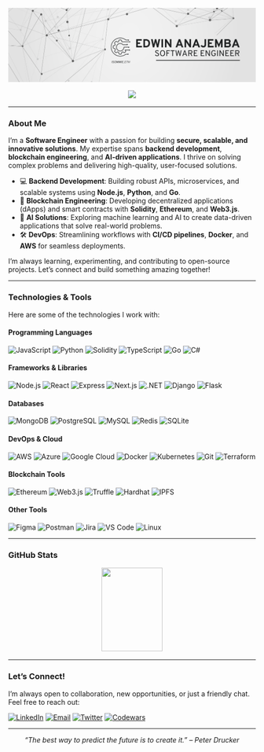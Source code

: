 ![Edwin Anajemba's GitHub Banner](./images/edwin_anajemba_banner.png)

<p align="center">
  <img src="https://readme-typing-svg.herokuapp.com?size=35&duration=5500&color=164C78&vCenter=true&center=true&width=1200&lines=Hi%2C+I'm+Edwin+Anajemba;Software+Engineer+%7C+Blockchain+Developer+%7C+AI+Enthusiast">
</p>

---

### **About Me**
I’m a **Software Engineer** with a passion for building **secure, scalable, and innovative solutions**. My expertise spans **backend development**, **blockchain engineering**, and **AI-driven applications**. I thrive on solving complex problems and delivering high-quality, user-focused solutions.

- 💻 **Backend Development**: Building robust APIs, microservices, and scalable systems using **Node.js**, **Python**, and **Go**.
- 🔗 **Blockchain Engineering**: Developing decentralized applications (dApps) and smart contracts with **Solidity**, **Ethereum**, and **Web3.js**.
- 🤖 **AI Solutions**: Exploring machine learning and AI to create data-driven applications that solve real-world problems.
- 🛠️ **DevOps**: Streamlining workflows with **CI/CD pipelines**, **Docker**, and **AWS** for seamless deployments.

I’m always learning, experimenting, and contributing to open-source projects. Let’s connect and build something amazing together!

---

### **Technologies & Tools**
Here are some of the technologies I work with:

#### **Programming Languages**
![JavaScript](https://img.shields.io/badge/JavaScript-F7DF1E?style=plastic&logo=javascript&logoColor=black)
![Python](https://img.shields.io/badge/Python-3776AB?style=plastic&logo=python&logoColor=white)
![Solidity](https://img.shields.io/badge/Solidity-363636?style=plastic&logo=solidity&logoColor=white)
![TypeScript](https://img.shields.io/badge/TypeScript-3178C6?style=plastic&logo=typescript&logoColor=white)
![Go](https://img.shields.io/badge/Go-00ADD8?style=plastic&logo=go&logoColor=white)
![C#](https://img.shields.io/badge/C%23-239120?style=plastic&logo=c-sharp&logoColor=white)

#### **Frameworks & Libraries**
![Node.js](https://img.shields.io/badge/Node.js-339933?style=plastic&logo=nodedotjs&logoColor=white)
![React](https://img.shields.io/badge/React-61DAFB?style=plastic&logo=react&logoColor=black)
![Express](https://img.shields.io/badge/Express-000000?style=plastic&logo=express&logoColor=white)
![Next.js](https://img.shields.io/badge/Next.js-000000?style=plastic&logo=nextdotjs&logoColor=white)
![.NET](https://img.shields.io/badge/.NET-512BD4?style=plastic&logo=dotnet&logoColor=white)
![Django](https://img.shields.io/badge/Django-092E20?style=plastic&logo=django&logoColor=white)
![Flask](https://img.shields.io/badge/Flask-000000?style=plastic&logo=flask&logoColor=white)

#### **Databases**
![MongoDB](https://img.shields.io/badge/MongoDB-47A248?style=plastic&logo=mongodb&logoColor=white)
![PostgreSQL](https://img.shields.io/badge/PostgreSQL-4169E1?style=plastic&logo=postgresql&logoColor=white)
![MySQL](https://img.shields.io/badge/MySQL-4479A1?style=plastic&logo=mysql&logoColor=white)
![Redis](https://img.shields.io/badge/Redis-DC382D?style=plastic&logo=redis&logoColor=white)
![SQLite](https://img.shields.io/badge/SQLite-003B57?style=plastic&logo=sqlite&logoColor=white)

#### **DevOps & Cloud**
![AWS](https://img.shields.io/badge/AWS-232F3E?style=plastic&logo=amazonaws&logoColor=white)
![Azure](https://img.shields.io/badge/Azure-0089D6?style=plastic&logo=microsoft-azure&logoColor=white)
![Google Cloud](https://img.shields.io/badge/Google_Cloud-4285F4?style=plastic&logo=google-cloud&logoColor=white)
![Docker](https://img.shields.io/badge/Docker-2496ED?style=plastic&logo=docker&logoColor=white)
![Kubernetes](https://img.shields.io/badge/Kubernetes-326CE5?style=plastic&logo=kubernetes&logoColor=white)
![Git](https://img.shields.io/badge/Git-F05032?style=plastic&logo=git&logoColor=white)
![Terraform](https://img.shields.io/badge/Terraform-623CE4?style=plastic&logo=terraform&logoColor=white)

#### **Blockchain Tools**
![Ethereum](https://img.shields.io/badge/Ethereum-3C3C3D?style=plastic&logo=ethereum&logoColor=white)
![Web3.js](https://img.shields.io/badge/Web3.js-F16822?style=plastic&logo=web3dotjs&logoColor=white)
![Truffle](https://img.shields.io/badge/Truffle-5B4638?style=plastic&logo=truffle&logoColor=white)
![Hardhat](https://img.shields.io/badge/Hardhat-FFF100?style=plastic&logo=hardhat&logoColor=black)
![IPFS](https://img.shields.io/badge/IPFS-65C2CB?style=plastic&logo=ipfs&logoColor=white)

#### **Other Tools**
![Figma](https://img.shields.io/badge/Figma-F24E1E?style=plastic&logo=figma&logoColor=white)
![Postman](https://img.shields.io/badge/Postman-FF6C37?style=plastic&logo=postman&logoColor=white)
![Jira](https://img.shields.io/badge/Jira-0052CC?style=plastic&logo=jira&logoColor=white)
![VS Code](https://img.shields.io/badge/VS_Code-007ACC?style=plastic&logo=visual-studio-code&logoColor=white)
![Linux](https://img.shields.io/badge/Linux-FCC624?style=plastic&logo=linux&logoColor=black)

---

### **GitHub Stats**
<div align="center">
  <img width="49.5%" height="170px" src="http://github-readme-streak-stats.herokuapp.com?user=anajembaedwin&theme=react&date_format=M%20j%5B%2C%20Y%5D&fire=FFFEFE&currStreakNum=FFFEFE&dates=FFFEFE&background=0D1117&ring=5BCDEC&sideNums=FFFEFE" />
</div>

---

### **Let’s Connect!**
I’m always open to collaboration, new opportunities, or just a friendly chat. Feel free to reach out:

[![LinkedIn](https://img.shields.io/badge/LinkedIn-164C78?style=plastic&logo=linkedin)](https://www.linkedin.com/in/anajembaedwin/)
[![Email](https://img.shields.io/badge/Email-164C78?style=plastic&logo=gmail)](mailto:anajembaedwin@gmail.com)
[![Twitter](https://img.shields.io/badge/Twitter-164C78?style=plastic&logo=twitter)](https://twitter.com/edwin_somto)
[![Codewars](https://img.shields.io/badge/Codewars-164C78?style=plastic&logo=codewars&logoColor=B1361E)](https://www.codewars.com/users/iSommie)

---

<p align="center">
  <em>“The best way to predict the future is to create it.” – Peter Drucker</em>
</p>
